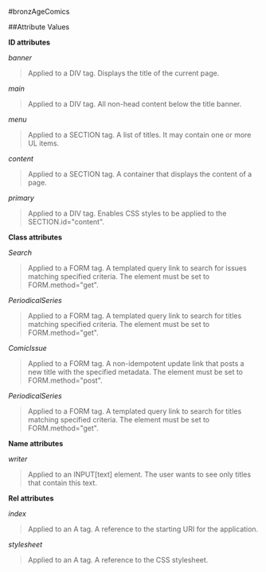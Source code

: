 

#bronzAgeComics

##Attribute Values

**ID attributes**

*banner*
>Applied to a DIV tag. Displays the title of the current page.

*main*
>Applied to a DIV tag. All non-head content below the title banner.

*menu*
>Applied to a SECTION tag. A list of titles. It may contain one or more UL items.

*content*
>Applied to a SECTION tag. A container that displays the content of a page.

*primary*
>Applied to a DIV tag. Enables CSS styles to be applied to the SECTION.id="content".

**Class attributes**

*Search*
>Applied to a FORM tag. A templated query link to search for issues matching specified criteria. The element must be set to FORM.method="get".

*PeriodicalSeries*
>Applied to a FORM tag. A templated query link to search for titles matching specified criteria. The element must be set to FORM.method="get".

*ComicIssue*
>Applied to a FORM tag. A non-idempotent update link that posts a new title with the specified metadata. The element must be set to FORM.method="post".

*PeriodicalSeries*
>Applied to a FORM tag. A templated query link to search for titles matching specified criteria. The element must be set to FORM.method="get".


**Name attributes**

*writer*
>Applied to an INPUT[text] element. The user wants to see only titles that contain this text.



**Rel attributes**

*index*
>Applied to an A tag. A reference to the starting URI for the application.

*stylesheet*
>Applied to an A tag. A reference to the CSS stylesheet.
